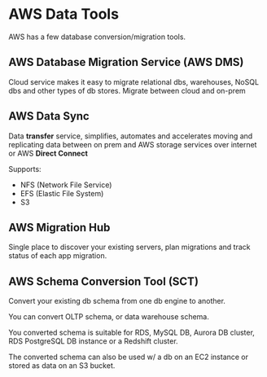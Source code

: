 # AWS Data Tools

AWS has a few database conversion/migration tools.

## AWS Database Migration Service (AWS DMS)

Cloud service makes it easy to migrate relational dbs, warehouses, NoSQL dbs and other types of db stores. Migrate between cloud and on-prem

## AWS Data Sync

Data **transfer** service, simplifies, automates and accelerates moving and replicating data between on prem and AWS storage services over internet or AWS **Direct Connect**

Supports:
- NFS (Network File Service)
- EFS (Elastic File System)
- S3


## AWS Migration Hub

Single place to discover your existing servers, plan migrations and track status of each app migration.

## AWS Schema Conversion Tool (SCT)

Convert your existing db schema from one db engine to another.

You can convert OLTP schema, or data warehouse schema.

You converted schema is suitable for RDS, MySQL DB, Aurora DB cluster, RDS PostgreSQL DB instance or a Redshift cluster.

The converted schema can also be used w/ a db on an EC2 instance or stored as data on an S3 bucket.
